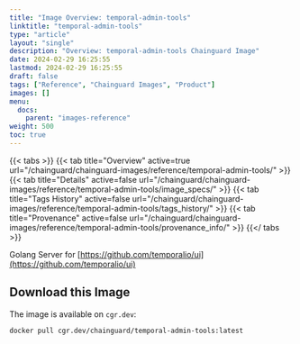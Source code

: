 ```yaml
---
title: "Image Overview: temporal-admin-tools"
linktitle: "temporal-admin-tools"
type: "article"
layout: "single"
description: "Overview: temporal-admin-tools Chainguard Image"
date: 2024-02-29 16:25:55
lastmod: 2024-02-29 16:25:55
draft: false
tags: ["Reference", "Chainguard Images", "Product"]
images: []
menu: 
  docs: 
    parent: "images-reference"
weight: 500
toc: true
---
```


{{< tabs >}}
{{< tab title="Overview" active=true url="/chainguard/chainguard-images/reference/temporal-admin-tools/" >}}
{{< tab title="Details" active=false url="/chainguard/chainguard-images/reference/temporal-admin-tools/image_specs/" >}}
{{< tab title="Tags History" active=false url="/chainguard/chainguard-images/reference/temporal-admin-tools/tags_history/" >}}
{{< tab title="Provenance" active=false url="/chainguard/chainguard-images/reference/temporal-admin-tools/provenance_info/" >}}
{{</ tabs >}}



<!--overview:start-->
Golang Server for [https://github.com/temporalio/ui](https://github.com/temporalio/ui)
<!--overview:end-->

<!--getting:start-->
## Download this Image
The image is available on `cgr.dev`:

```
docker pull cgr.dev/chainguard/temporal-admin-tools:latest
```
<!--getting:end-->

<!--body:start-->
 <!--body:end-->

